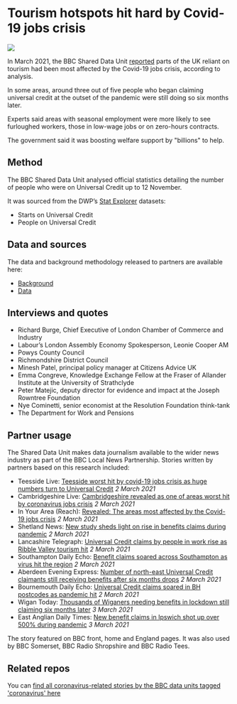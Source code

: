 # Tourism hotspots hit hard by Covid-19 jobs crisis

![](https://ichef.bbci.co.uk/news/976/cpsprodpb/12192/production/_117303147_london_bridge.jpg)

In March 2021, the BBC Shared Data Unit [reported](https://www.bbc.co.uk/news/uk-56127385) parts of the UK reliant on tourism had been most affected by the Covid-19 jobs crisis, according to analysis.

In some areas, around three out of five people who began claiming universal credit at the outset of the pandemic were still doing so six months later.

Experts said areas with seasonal employment were more likely to see furloughed workers, those in low-wage jobs or on zero-hours contracts.

The government said it was boosting welfare support by "billions" to help.


## Method

The BBC Shared Data Unit analysed official statistics detailing the number of people who were on Universal Credit up to 12 November.

It was sourced from the DWP’s [Stat Explorer](https://stat-xplore.dwp.gov.uk/webapi/jsf/login.xhtml) datasets:
* Starts on Universal Credit 
* People on Universal Credit


## Data and sources

The data and background methodology released to partners are available here:
* [Background](https://docs.google.com/document/d/1g0ZJSjDSlnkrn9dHumCA-F0vV0qeui2S2DEO4Oq-Vz8/edit)
* [Data](https://docs.google.com/spreadsheets/d/1S2jbHPm0f14BsdlE1REI1s1tJ7KyagDvrrrbkRvSDbs/edit#gid=644190398)

## Interviews and quotes

* Richard Burge, Chief Executive of London Chamber of Commerce and Industry
* Labour’s London Assembly Economy Spokesperson, Leonie Cooper AM
* Powys County Council
* Richmondshire District Council
* Minesh Patel, principal policy manager at Citizens Advice UK
* Emma Congreve, Knowledge Exchange Fellow at the Fraser of Allander Institute at the University of Strathclyde
* Peter Matejic, deputy director for evidence and impact at the Joseph Rowntree Foundation
* Nye Cominetti, senior economist at the Resolution Foundation think-tank
* The Department for Work and Pensions

## Partner usage

The Shared Data Unit makes data journalism available to the wider news industry as part of the BBC Local News Partnership.
Stories written by partners based on this research included:

* Teesside Live: [Teesside worst hit by covid-19 jobs crisis as huge numbers turn to Universal Credit](https://www.gazettelive.co.uk/news/teesside-news/teesside-worst-hit-covid-19-19942670) *2 March 2021*
* Cambridgeshire Live: [Cambridgeshire revealed as one of areas worst hit by coronavirus jobs crisis](https://www.cambridge-news.co.uk/news/cambridge-news/cambridgeshire-covid-coronavirus-jobs-crisis-19943043) *2 March 2021*
* In Your Area (Reach): [Revealed: The areas most affected by the Covid-19 jobs crisis](https://www.inyourarea.co.uk/news/areas-most-affected-by-covid-jobs-crisis/) *2 March 2021*
* Shetland News: [New study sheds light on rise in benefits claims during pandemic](https://www.shetnews.co.uk/2021/03/02/new-study-sheds-light-on-rise-in-benefits-claims-during-pandemic/) *2 March 2021*
* Lancashire Telegraph: [Universal Credit claims by people in work rise as Ribble Valley tourism hit](https://www.lancashiretelegraph.co.uk/news/19126798.in-work-uc-claims-tourism-industry-hit/) *2 March 2021*
* Southampton Daily Echo: [Benefit claims soared across Southampton as virus hit the region](https://www.dailyecho.co.uk/news/19127655.benefit-claims-soared-across-southampton-virus-hit-region/) *2 March 2021*
* Aberdeen Evening Express: [Number of north-east Universal Credit claimants still receiving benefits after six months drops](https://www.eveningexpress.co.uk/fp/news/local/number-of-north-east-universal-credit-claimants-still-receiving-benefits-after-six-months-drops/) *2 March 2021*
* Bournemouth Daily Echo: [Universal Credit claims soared in BH postcodes as pandemic hit](https://www.bournemouthecho.co.uk/news/19127632.universal-credit-claims-soared-bh-postcodes-pandemic-hit/) *2 March 2021*
* Wigan Today: [Thousands of Wiganers needing benefits in lockdown still claiming six months later](https://www.wigantoday.net/news/politics/thousands-of-wiganers-needing-benefits-in-lockdown-still-claiming-six-months-later-3152153) *3 March 2021*
* East Anglian Daily Times: [New benefit claims in Ipswich shot up over 500% during pandemic](https://www.eadt.co.uk/news/ipswich-universal-credit-claims-rise-over-500-percent-7801020) *3 March 2021*

The story featured on BBC front, home and England pages. It was also used by BBC Somerset, BBC Radio Shropshire and BBC Radio Tees.

## Related repos

You can [find all coronavirus-related stories by the BBC data units tagged 'coronavirus' here](https://github.com/search?q=topic%3Acoronavirus+org%3ABBC-Data-Unit&type=Repositories)
